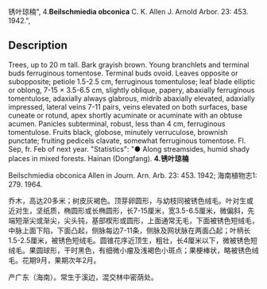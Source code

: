 锈叶琼楠",
4.**Beilschmiedia obconica** C. K. Allen J. Arnold Arbor. 23: 453. 1942.",

## Description
Trees, up to 20 m tall. Bark grayish brown. Young branchlets and terminal buds ferruginous tomentose. Terminal buds ovoid. Leaves opposite or subopposite; petiole 1.5-2.5 cm, ferruginous tomentulose; leaf blade elliptic or oblong, 7-15 × 3.5-6.5 cm, slightly oblique, papery, abaxially ferruginous tomentulose, adaxially always glabrous, midrib abaxially elevated, adaxially impressed, lateral veins 7-11 pairs, veins elevated on both surfaces, base cuneate or rotund, apex shortly acuminate or acuminate with an obtuse acumen. Panicles subterminal, robust, less than 4 cm, ferruginous tomentulose. Fruits black, globose, minutely verruculose, brownish punctate; fruiting pedicels clavate, somewhat ferruginous tomentose. Fl. Sep, fr. Feb of next year.
  "Statistics": "● Along streamsides, humid shady places in mixed forests. Hainan (Dongfang).
**4.锈叶琼楠**

Beilschmiedia obconica Allen in Journ. Arn. Arb. 23: 453. 1942; 海南植物志1: 279. 1964.

乔木，高达20多米；树皮灰褐色。顶芽卵圆形，与幼枝同被锈色绒毛。叶对生或近对生，坚纸质，椭圆形或长椭圆形，长7-15厘米，宽3.5-6.5厘米，微偏斜，先端短渐尖或渐尖，尖头钝，基部楔形或圆形，上面通常无毛，下面被锈色短绒毛，中脉上面下陷，下面凸起，侧脉每边7-11条，侧脉及网状脉在两面凸起；叶柄长1.5-2.5厘米，被锈色短绒毛。圆锥花序近顶生，粗壮，长4厘米以下，微被锈色短绒毛。果圆球形，干时黑色，有细微小瘤及浅褐色小斑点；果梗棒状，略被锈色绒毛。花期9月，果期次年2月。

产广东（海南）。常生于溪边，混交林中密荫处。
